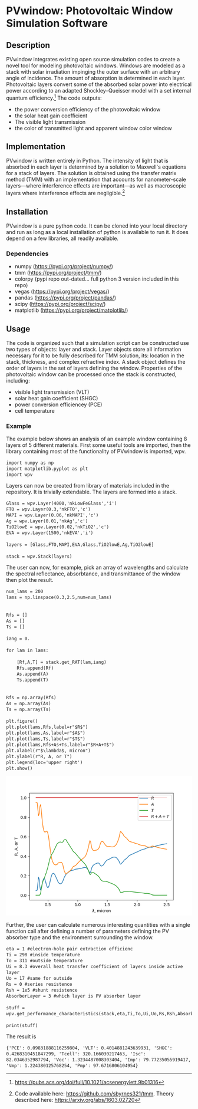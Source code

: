 # PVwindow: Photovoltaic Window Simulation Software

## Description

PVwindow integrates existing open source simulation codes to create a novel tool for modeling photovoltaic windows. Windows are modeled as a stack with solar irradiation impinging the outer surface with an arbitrary angle of incidence. The amount of absorption is determined in each layer. Photovoltaic layers convert some of the absorbed solar power into electrical power according to an adapted Shockley–Queisser model with a set internal quantum efficiency.[^1] The code outputs:
 - the power conversion efficiency of the photovoltaic window
 - the solar heat gain coefficient
 - The visible light transmission
 - the color of transmitted light and apparent window color window

## Implementation

PVwindow is written entirely in Python. The intensity of light that is absorbed in each layer is determined by a solution to Maxwell's equations for a stack of layers. The solution is obtained using the transfer matrix method (TMM) with an implementation that accounts for nanometer-scale layers—where interference effects are important—as well as macroscopic layers where interference effects are negligible.[^2] 

## Installation

PVwindow is a pure python code. It can be cloned into your local directory and run as long as a local installation of python is available to run it. It does depend on a few libraries, all readily available.

### Dependencies
 - numpy (https://pypi.org/project/numpy/)
 - tmm (https://pypi.org/project/tmm/)
 - colorpy (pypi repo out-dated... full python 3 version included in this repo)
 - vegas (https://pypi.org/project/vegas/)
 - pandas (https://pypi.org/project/pandas/)
 - scipy (https://pypi.org/project/scipy/)
 - matplotlib (https://pypi.org/project/matplotlib/)

## Usage

The code is organized such that a simulation script can be constructed use two types of objects: layer and stack. Layer objects store all information necessary for it to be fully described for TMM solution, its: location in the stack, thickness, and complex refractive index. A stack object defines the order of layers in the set of layers defining the window. Properties of the photovoltaic window can be processed once the stack is constructed, including:
- visible light transmission (VLT)
- solar heat gain coefficient (SHGC)
- power conversion efficiencey (PCE)
- cell temperature

### Example

The example below shows an analysis of an example window containing 8 layers of 5 different materials. First some useful tools are imported, then the library containing most of the functionality of PVwindow is imported, wpv.

```
import numpy as np
import matplotlib.pyplot as plt
import wpv
```
Layers can now be created from library of materials included in the repository. It is trivially extendable. The layers are formed into a stack.
```
Glass = wpv.Layer(4000,'nkLowFeGlass','i')
FTO = wpv.Layer(0.3,'nkFTO','c')
MAPI = wpv.Layer(0.06,'nkMAPI','c')
Ag = wpv.Layer(0.01,'nkAg','c')
TiO2lowE = wpv.Layer(0.02,'nkTiO2','c')
EVA = wpv.Layer(1500,'nkEVA','i')

layers = [Glass,FTO,MAPI,EVA,Glass,TiO2lowE,Ag,TiO2lowE]

stack = wpv.Stack(layers)
```
The user can now, for example, pick an array of wavelengths and calculate the spectral reflectance, absorbtance, and transmittance of the window then plot the result. 
```
num_lams = 200
lams = np.linspace(0.3,2.5,num=num_lams)


Rfs = []
As = []
Ts = []

iang = 0.

for lam in lams:

    [Rf,A,T] = stack.get_RAT(lam,iang)
    Rfs.append(Rf)
    As.append(A)
    Ts.append(T)


Rfs = np.array(Rfs)
As = np.array(As)
Ts = np.array(Ts)

plt.figure()
plt.plot(lams,Rfs,label=r"$R$")
plt.plot(lams,As,label=r"$A$")
plt.plot(lams,Ts,label=r"$T$")
plt.plot(lams,Rfs+As+Ts,label=r"$R+A+T$")
plt.xlabel(r"$\lambda$, micron")
plt.ylabel(r"R, A, or T")
plt.legend(loc='upper right')
plt.show()
```
![plot](./github_fig1.png)

Further, the user can calculate numerous interesting quantities with a single function call after defining a number of parameters defining the PV absorber type and the environment surrounding the window.
```
eta = 1 #electron-hole pair extraction efficienc
Ti = 298 #inside temperature
To = 311 #outside temperature
Ui = 8.3 #overall heat transfer coefficient of layers inside active layer
Uo = 17 #same for outside
Rs = 0 #series resistence
Rsh = 1e5 #shunt resistence
AbsorberLayer = 3 #which layer is PV absorber layer

stuff = wpv.get_performance_characteristics(stack,eta,Ti,To,Ui,Uo,Rs,Rsh,AbsorberLayer,iang)

print(stuff)
```
The result is
```
{'PCE': 0.09831888116259804, 'VLT': 0.4014881243639931, 'SHGC': 0.4268310451847299, 'Tcell': 320.166030217463, 'Isc': 82.0346352987794, 'Voc': 1.3234487008303404, 'Imp': 79.77235055919417, 'Vmp': 1.224380125768254, 'Pmp': 97.6716806104954}
```

[^1]: https://pubs.acs.org/doi/full/10.1021/acsenergylett.9b01316
[^2]: Code available here: https://github.com/sbyrnes321/tmm. Theory described here: https://arxiv.org/abs/1603.02720
